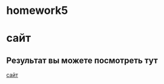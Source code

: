 # homework5

# сайт  
## Результат вы можете посмотреть тут
[сайт](https://pavelpsiho.github.io/homework1/)

